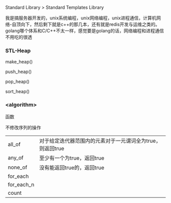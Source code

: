 <!--
 * @Author       : foregic
 * @Date         : 2021-08-12 14:22:33
 * @LastEditors  : foregic
 * @LastEditTime : 2021-08-15 12:04:39
 * @FilePath     : \learning-materials\STL.md
 * @Description  : 
-->



Standard Library > Standard Templates Library

我是搞服务器开发的，unix系统编程，unix网络编程，unix进程通信，计算机网络-自顶向下，然后剩下就是c++的那几本，还有就是redis开发与运维之类的。golang哪个体系和C/C++不太一样，感觉要是golang的话，网络编程和进程通信不用吃的很透

### STL-Heap

make_heap()

push_heap()

pop_heap()

sort_heap()

### <algorithm\>

函数

不修改序列的操作

|            |                                                            |
| ---------- | ---------------------------------------------------------- |
| all_of     | 对于给定迭代器范围内的元素对于一元谓词全为true，则返回true |
| any_of     | 至少有一个为true，返回true                                 |
| none_of    | 没有能返回true的，返回true                                 |
| for_each   |                                                            |
| for_each_n |                                                            |
| count      |                                                            |

